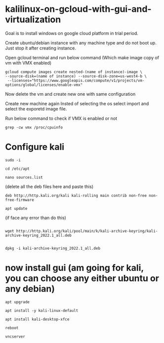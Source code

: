# kalilinux-on-gcloud-with-gui-and-virtualization

Goal is to install windows on google cloud platform in trial period.


Create ubuntu/debian instance with any machine type and do not boot up. Just stop it after creating instance.


Open gcloud terminal and run below command (Which make image copy of vm with VMX enabled)
```
gcloud compute images create nested-(name of instance)-image \
--source-disk=(name of instance) --source-disk-zone=us-west4-b \
 --licenses="https://www.googleapis.com/compute/v1/projects/vm-options/global/licenses/enable-vmx"
```
 
Now delete the vm and create new one with same configuration

Create new machine again 
Insted of selecting the os select import and select the exporetd image file.


Run below command to check if VMX is enabled or not
```
grep -cw vmx /proc/cpuinfo
```
# Configure kali 
```
sudo -i 
```
```
cd /etc/apt 
```
```
nano sources.list 
```
(delete all the deb files here and paste this)
```
deb http://http.kali.org/kali kali-rolling main contrib non-free non-free-firmware
```
```
apt update
```

(if face any error than do this) 
```

wget http://http.kali.org/kali/pool/main/k/kali-archive-keyring/kali-archive-keyring_2022.1_all.deb
```
```

dpkg -i kali-archive-keyring_2022.1_all.deb
```


# now install gui (am going for kali, you can choose any either ubuntu or any debian)
```
apt upgrade 
```
```
apt install -y kali-linux-default
```
```
apt install kali-desktop-xfce
```
```
reboot 

vncserver 
```
